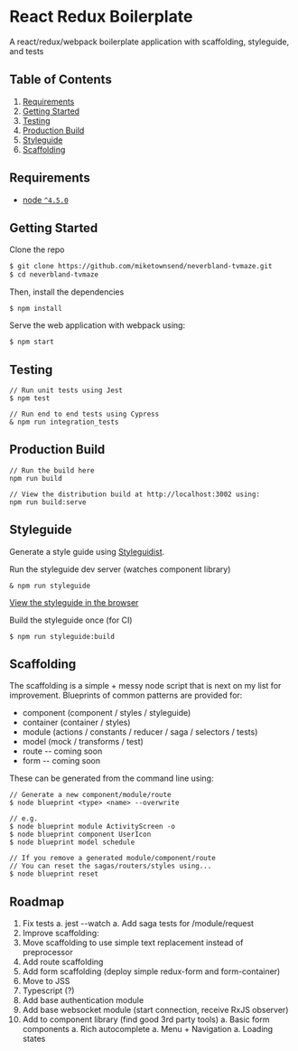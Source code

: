 # React Redux Boilerplate

A react/redux/webpack boilerplate application with scaffolding, styleguide, and tests

## Table of Contents
1. [Requirements](#requirements)
1. [Getting Started](#getting-started)
1. [Testing](#testing)
1. [Production Build](#production-builds)
1. [Styleguide](#styleguide)
1. [Scaffolding](#scaffolding)

## Requirements

* [node `^4.5.0`](https://nodejs.org/en/)

## Getting Started

Clone the repo
```bash
$ git clone https://github.com/miketownsend/neverbland-tvmaze.git
$ cd neverbland-tvmaze
```

Then, install the dependencies
```
$ npm install
```

Serve the web application with webpack using:
```
$ npm start
```

## Testing

```
// Run unit tests using Jest
$ npm test

// Run end to end tests using Cypress
& npm run integration_tests
```

## Production Build

```
// Run the build here
npm run build

// View the distribution build at http://localhost:3002 using:
npm run build:serve

```

## Styleguide
Generate a style guide using [Styleguidist](https://github.com/styleguidist/react-styleguidist).

Run the styleguide dev server (watches component library)

```
& npm run styleguide
```

[View the styleguide in the browser](http://localhost:3030)

Build the styleguide once (for CI)

```
$ npm run styleguide:build
```

## Scaffolding

The scaffolding is a simple + messy node script that is next on my list for improvement.
Blueprints of common patterns are provided for:

* component (component / styles / styleguide)
* container (container / styles)
* module (actions / constants / reducer / saga / selectors / tests)
* model (mock / transforms / test)
* route -- coming soon
* form -- coming soon

These can be generated from the command line using:

```
// Generate a new component/module/route
$ node blueprint <type> <name> --overwrite

// e.g.
$ node blueprint module ActivityScreen -o
$ node blueprint component UserIcon
$ node blueprint model schedule

// If you remove a generated module/component/route
// You can reset the sagas/routers/styles using...
$ node blueprint reset
```

## Roadmap

1. Fix tests
  a. jest --watch
  a. Add saga tests for /module/request
1. Improve scaffolding:
  1. Move scaffolding to use simple text replacement instead of preprocessor
  1. Add route scaffolding
  1. Add form scaffolding (deploy simple redux-form and form-container)
1. Move to JSS
1. Typescript (?)
1. Add base authentication module
1. Add base websocket module (start connection, receive RxJS observer)
1. Add to component library (find good 3rd party tools)
  a. Basic form components
  a. Rich autocomplete
  a. Menu + Navigation
  a. Loading states
